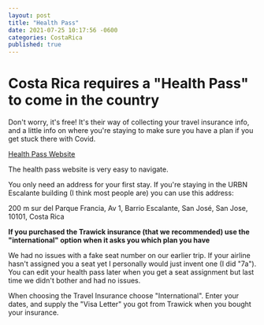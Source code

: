 ```yaml
---
layout: post
title: "Health Pass"
date: 2021-07-25 10:17:56 -0600
categories: CostaRica
published: true
---
```


# Costa Rica requires a "Health Pass" to come in the country

Don't worry, it's free! It's their way of collecting your travel insurance info, and a little info on where you're staying to make sure you have a plan if you get stuck there with Covid.

<a href="https://salud.go.cr/" target="_blank">Health Pass Website</a>

The health pass website is very easy to navigate.

You only need an address for your first stay.
If you're staying in the URBN Escalante building (I think most people are) you can use this address:

200 m sur del Parque Francia, Av 1, Barrio Escalante, San José, San Jose, 10101, Costa Rica

**If you purchased the Trawick insurance (that we recommended) use the "international" option when it asks you which plan you have**

We had no issues with a fake seat number on our earlier trip. If your airline hasn't assigned you a seat yet I personally would just invent one (I did "7a"). You can edit your health pass later when you get a seat assignment but last time we didn't bother and had no issues.

When choosing the Travel Insurance choose "International".
Enter your dates, and supply the "Visa Letter" you got from Trawick when you bought your insurance.
